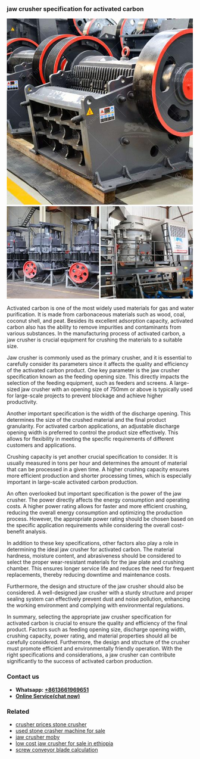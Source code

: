 <h3>jaw crusher specification for activated carbon</h3><img src='1702950110.jpg' alt=''><p>Activated carbon is one of the most widely used materials for gas and water purification. It is made from carbonaceous materials such as wood, coal, coconut shell, and peat. Besides its excellent adsorption capacity, activated carbon also has the ability to remove impurities and contaminants from various substances. In the manufacturing process of activated carbon, a jaw crusher is crucial equipment for crushing the materials to a suitable size.</p><p>Jaw crusher is commonly used as the primary crusher, and it is essential to carefully consider its parameters since it affects the quality and efficiency of the activated carbon product. One key parameter is the jaw crusher specification known as the feeding opening size. This directly impacts the selection of the feeding equipment, such as feeders and screens. A large-sized jaw crusher with an opening size of 750mm or above is typically used for large-scale projects to prevent blockage and achieve higher productivity.</p><p>Another important specification is the width of the discharge opening. This determines the size of the crushed material and the final product granularity. For activated carbon applications, an adjustable discharge opening width is preferred to control the product size effectively. This allows for flexibility in meeting the specific requirements of different customers and applications.</p><p>Crushing capacity is yet another crucial specification to consider. It is usually measured in tons per hour and determines the amount of material that can be processed in a given time. A higher crushing capacity ensures more efficient production and shorter processing times, which is especially important in large-scale activated carbon production.</p><p>An often overlooked but important specification is the power of the jaw crusher. The power directly affects the energy consumption and operating costs. A higher power rating allows for faster and more efficient crushing, reducing the overall energy consumption and optimizing the production process. However, the appropriate power rating should be chosen based on the specific application requirements while considering the overall cost-benefit analysis.</p><p>In addition to these key specifications, other factors also play a role in determining the ideal jaw crusher for activated carbon. The material hardness, moisture content, and abrasiveness should be considered to select the proper wear-resistant materials for the jaw plate and crushing chamber. This ensures longer service life and reduces the need for frequent replacements, thereby reducing downtime and maintenance costs.</p><p>Furthermore, the design and structure of the jaw crusher should also be considered. A well-designed jaw crusher with a sturdy structure and proper sealing system can effectively prevent dust and noise pollution, enhancing the working environment and complying with environmental regulations.</p><p>In summary, selecting the appropriate jaw crusher specification for activated carbon is crucial to ensure the quality and efficiency of the final product. Factors such as feeding opening size, discharge opening width, crushing capacity, power rating, and material properties should all be carefully considered. Furthermore, the design and structure of the crusher must promote efficient and environmentally friendly operation. With the right specifications and considerations, a jaw crusher can contribute significantly to the success of activated carbon production.</p><h3>Contact us</h3><ul><li><strong>Whatsapp:&nbsp;<a href="https://wa.me/8613661969651">+8613661969651</a></strong></li><li><a href="https://swt.shibang-china.com/?git&amp;zhl&amp;jaw crusher specification for activated carbon"><strong>Online Service(chat now)</strong></a></li></ul><h3>Related</h3><ul><li><a href='crusher prices stone crusher.md'>crusher prices stone crusher</a></li><li><a href='used stone crasher machine for sale.md'>used stone crasher machine for sale</a></li><li><a href='jaw crusher moby.md'>jaw crusher moby</a></li><li><a href='low cost jaw crusher for sale in ethiopia.md'>low cost jaw crusher for sale in ethiopia</a></li><li><a href='screw conveyor blade calculation.md'>screw conveyor blade calculation</a></li></ul>